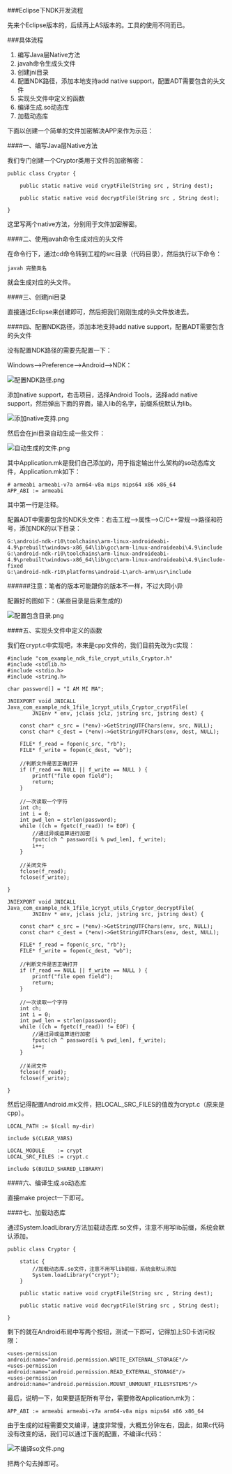 ###Eclipse下NDK开发流程

先来个Eclipse版本的，后续再上AS版本的。工具的使用不同而已。

###具体流程

1. 编写Java层Native方法
2. javah命令生成头文件
3. 创建jni目录
4. 配置NDK路径，添加本地支持add native support，配置ADT需要包含的头文件
5. 实现头文件中定义的函数
6. 编译生成.so动态库
7. 加载动态库

下面以创建一个简单的文件加密解决APP来作为示范：

####一、编写Java层Native方法

我们专门创建一个Cryptor类用于文件的加密解密：

	public class Cryptor {
	
		public static native void cryptFile(String src , String dest);
	
		public static native void decryptFile(String src , String dest);
	
	}

这里写两个native方法，分别用于文件加密解密。

####二、使用javah命令生成对应的头文件

在命令行下，通过cd命令转到工程的src目录（代码目录），然后执行以下命令：

	javah 完整类名

就会生成对应的头文件。

####三、创建jni目录

直接通过Eclipse来创建即可，然后把我们刚刚生成的头文件放进去。

####四、配置NDK路径，添加本地支持add native support，配置ADT需要包含的头文件

没有配置NDK路径的需要先配置一下：

Windows-->Preference-->Android-->NDK：

![配置NDK路径.png](http://upload-images.jianshu.io/upload_images/2570030-35c5d25d96c8ab31.png?imageMogr2/auto-orient/strip%7CimageView2/2/w/1240)

添加native support，右击项目，选择Android Tools，选择add native support，然后弹出下面的界面，输入lib的名字，前缀系统默认为lib。

![添加native支持.png](http://upload-images.jianshu.io/upload_images/2570030-cd3ad17575aac03d.png?imageMogr2/auto-orient/strip%7CimageView2/2/w/1240)

然后会在jni目录自动生成一些文件：

![自动生成的文件.png](http://upload-images.jianshu.io/upload_images/2570030-b25e5e83e8fb24fe.png?imageMogr2/auto-orient/strip%7CimageView2/2/w/1240)

其中Application.mk是我们自己添加的，用于指定输出什么架构的so动态库文件，Application.mk如下：

	# armeabi armeabi-v7a arm64-v8a mips mips64 x86 x86_64
	APP_ABI := armeabi

其中第一行是注释。

配置ADT中需要包含的NDK头文件：右击工程-->属性-->C/C++常规-->路径和符号，添加NDK的以下目录：

	G:\android-ndk-r10\toolchains\arm-linux-androideabi-4.9\prebuilt\windows-x86_64\lib\gcc\arm-linux-androideabi\4.9\include
	G:\android-ndk-r10\toolchains\arm-linux-androideabi-4.9\prebuilt\windows-x86_64\lib\gcc\arm-linux-androideabi\4.9\include-fixed
	G:\android-ndk-r10\platforms\android-L\arch-arm\usr\include

######注意：笔者的版本可能跟你的版本不一样，不过大同小异

配置好的图如下：（某些目录是后来生成的）

![配置包含目录.png](http://upload-images.jianshu.io/upload_images/2570030-5e564894abcffc4a.png?imageMogr2/auto-orient/strip%7CimageView2/2/w/1240)

####五、实现头文件中定义的函数

我们在crypt.c中实现吧，本来是cpp文件的，我们目前先改为c实现：

	#include "com_example_ndk_file_crypt_utils_Cryptor.h"
	#include <stdlib.h>
	#include <stdio.h>
	#include <string.h>
	
	char password[] = "I AM MI MA";
	
	JNIEXPORT void JNICALL Java_com_example_ndk_1file_1crypt_utils_Cryptor_cryptFile(
			JNIEnv * env, jclass jclz, jstring src, jstring dest) {
	
		const char* c_src = (*env)->GetStringUTFChars(env, src, NULL);
		const char* c_dest = (*env)->GetStringUTFChars(env, dest, NULL);
	
		FILE* f_read = fopen(c_src, "rb");
		FILE* f_write = fopen(c_dest, "wb");
	
		//判断文件是否正确打开
		if (f_read == NULL || f_write == NULL ) {
			printf("file open field");
			return;
		}
	
		//一次读取一个字符
		int ch;
		int i = 0;
		int pwd_len = strlen(password);
		while ((ch = fgetc(f_read)) != EOF) {
			//通过异或运算进行加密
			fputc(ch ^ password[i % pwd_len], f_write);
			i++;
		}
	
		//关闭文件
		fclose(f_read);
		fclose(f_write);
	
	}
	
	JNIEXPORT void JNICALL Java_com_example_ndk_1file_1crypt_utils_Cryptor_decryptFile(
			JNIEnv * env, jclass jclz, jstring src, jstring dest) {
	
		const char* c_src = (*env)->GetStringUTFChars(env, src, NULL);
		const char* c_dest = (*env)->GetStringUTFChars(env, dest, NULL);
	
		FILE* f_read = fopen(c_src, "rb");
		FILE* f_write = fopen(c_dest, "wb");
	
		//判断文件是否正确打开
		if (f_read == NULL || f_write == NULL ) {
			printf("file open field");
			return;
		}
	
		//一次读取一个字符
		int ch;
		int i = 0;
		int pwd_len = strlen(password);
		while ((ch = fgetc(f_read)) != EOF) {
			//通过异或运算进行加密
			fputc(ch ^ password[i % pwd_len], f_write);
			i++;
		}
	
		//关闭文件
		fclose(f_read);
		fclose(f_write);
	
	}


然后记得配置Android.mk文件，把LOCAL_SRC_FILES的值改为crypt.c（原来是cpp）。

	LOCAL_PATH := $(call my-dir)
	
	include $(CLEAR_VARS)
	
	LOCAL_MODULE    := crypt
	LOCAL_SRC_FILES := crypt.c
	
	include $(BUILD_SHARED_LIBRARY)


####六、编译生成.so动态库

直接make project一下即可。

####七、加载动态库

通过System.loadLibrary方法加载动态库.so文件，注意不用写lib前缀，系统会默认添加。

	public class Cryptor {
	
		static {
			//加载动态库.so文件，注意不用写lib前缀，系统会默认添加
			System.loadLibrary("crypt");
		}
	
		public static native void cryptFile(String src , String dest);
	
		public static native void decryptFile(String src , String dest);
	
	}

剩下的就在Android布局中写两个按钮，测试一下即可，记得加上SD卡访问权限：

	<uses-permission android:name="android.permission.WRITE_EXTERNAL_STORAGE"/>
    <uses-permission android:name="android.permission.READ_EXTERNAL_STORAGE"/>
    <uses-permission android:name="android.permission.MOUNT_UNMOUNT_FILESYSTEMS"/>

最后，说明一下，如果要适配所有平台，需要修改Application.mk为：

	APP_ABI := armeabi armeabi-v7a arm64-v8a mips mips64 x86 x86_64

由于生成的过程需要交叉编译，速度非常慢，大概五分钟左右，因此，如果c代码没有改变的话，我们可以通过下面的配置，不编译c代码：

![不编译so文件.png](http://upload-images.jianshu.io/upload_images/2570030-6d50ad858160c595.png?imageMogr2/auto-orient/strip%7CimageView2/2/w/1240)

把两个勾去掉即可。
